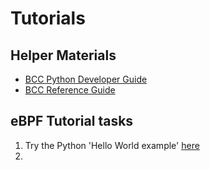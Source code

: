 # Tutorials
## Helper Materials
* [BCC Python Developer Guide](https://github.com/iovisor/bcc/blob/master/docs/tutorial_bcc_python_developer.md)
* [BCC Reference Guide](https://github.com/iovisor/bcc/blob/master/docs/reference_guide.md)

## eBPF Tutorial tasks
1. Try the Python 'Hello World example' [here](https://github.com/iovisor/bcc/blob/master/docs/tutorial_bcc_python_developer.md#lesson-1-hello-world)
2. 
